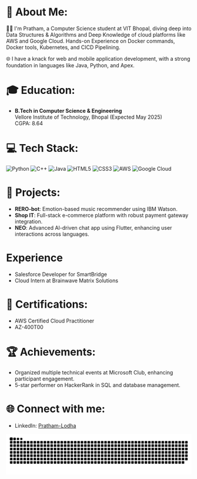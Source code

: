 # 💫 About Me:
👨‍💻 I'm Pratham, a Computer Science student at VIT Bhopal, diving deep into Data Structures & Algorithms and  Deep Knowledge of cloud platforms like AWS and Google Cloud. Hands-on Experience on Docker commands, Docker tools, Kubernetes, and CICD Pipelining. 

🌐 I have a knack for web and mobile application development, with a strong foundation in languages like Java, Python, and Apex.

# 🎓 Education:
- **B.Tech in Computer Science & Engineering**  
  Vellore Institute of Technology, Bhopal (Expected May 2025)  
  CGPA: 8.64

# 💻 Tech Stack:
![Python](https://img.shields.io/badge/Python-3776AB?style=for-the-badge&logo=python&logoColor=white) ![C++](https://img.shields.io/badge/c++-00599C.svg?suites=for-the-badge&logo=c%2B%2B&logoColor=white) ![Java](https://img.shields.io/badge/Java-ED8B00.svg?style=for-the-badge&logo=java&logoColor=white) ![HTML5](https://img.shields.io/badge/html5-E34F26.svg?style=for-the-badge&logo=html5&logoColor=white) ![CSS3](https://img.shields.io/badge/css3-1572B6.svg?style=for-the-badge&logo=css3&logoColor=white) ![AWS](https://img.shields.io/badge/AWS-FF9900.svg?style=for-the-badge&logo=amazon-aws&logoColor=white) ![Google Cloud](https://img.shields.io/badge/Google_Cloud-4285F4?style=for-the-badge&logo=google-cloud&logoColor=white)

# 🚀 Projects:
- **RERO-bot**: Emotion-based music recommender using IBM Watson.
- **Shop IT**: Full-stack e-commerce platform with robust payment gateway integration.
- **NEO**: Advanced AI-driven chat app using Flutter, enhancing user interactions across languages.

# Experience 
- Salesforce Developer for SmartBridge
- Cloud Intern at Brainwave Matrix Solutions 

# 📜 Certifications:
- AWS Certified Cloud Practitioner
- AZ-400T00

# 🏆 Achievements:
- Organized multiple technical events at Microsoft Club, enhancing participant engagement.
- 5-star performer on HackerRank in SQL and database management.

# 🌐 Connect with me:
- LinkedIn: [Pratham-Lodha](https://www.linkedin.com/in/pratham-lodha-5547b02a5/)

<img src="https://raw.githubusercontent.com/Prathamlodha/Prathamlodha/output/snake.svg" alt="Snake animation" />

